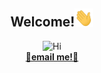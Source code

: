 <div align="center">
<h2> Welcome!<img src="https://github.com/ABSphreak/ABSphreak/blob/master/gifs/Hi.gif" width="30px"></h2>
</div>

<div align="center" width="50">

<img src="https://user-images.githubusercontent.com/78680486/161386245-d958a453-e3e6-4cdd-888a-998a90168aac.gif" alt="Hi" width="200" height="200"/>

</div>

<div align="center">
<a href="monahk93@gmail.com"><b>📧email me!📧</b></a>
